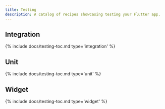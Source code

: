 ```yaml
---
title: Testing
description: A catalog of recipes showcasing testing your Flutter app.
---
```


## Integration

{% include docs/testing-toc.md type='integration' %}

## Unit

{% include docs/testing-toc.md type='unit' %}

## Widget

{% include docs/testing-toc.md type='widget' %}